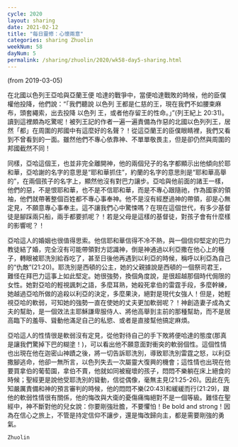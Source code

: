 ```yaml
---
cycle: 2020
layout: sharing
date: 2021-02-12
title: "每日靈修：心懷兩意"
categories: sharing Zhuolin
weekNum: 58
dayNum: 5
permalink: /sharing/zhuolin/2020/wk58-day5-sharing.html
---
```

(from 2019-03-05)

在北國以色列王亞哈與亞蘭王便 哈達的戰爭中，當便哈達戰敗的時候，他的臣僕權他投降，他們說：“「我們聽說 以色列 王都是仁慈的王，現在我們不如腰束麻布，頭套繩索，出去投降 以色列 王，或者他存留王的性命。」”(列王紀上 20:31)。讀到這裡頗為吃驚呢！被列王記的作者一遍一遍責備為作惡的北國以色列列王，居然「都」在周圍的邦國中有這麼好的名聲？！從這亞蘭王的臣僕眼睛裡，我們又看到不曾看到的一面。雖然他們不專心依靠神、不單單敬畏主，但是卻仍然與周圍的邦國截然不同！

同樣，亞哈這個王，也並非完全離開神，他的兩個兒子的名字都顯示出他傾向於耶和華，亞哈謝的名字的意思是“耶和華抓住”，約蘭的名字的意思則是“耶和華高舉的”，在兩個孩子的名字上，顯然他沒有對巴力讓步。亞哈與他前面的諸王一樣，他們的惡，不是恨耶和華，也不是不信耶和華，而是不專心跟隨祂，作為國家的領袖，他們就帶著整個百姓都不專心事奉神。他不是沒有經歷過神的帶領，卻是心無定見，不願意專心事奉主。這不讓我們心中驚悚嗎？在現在這個世代，有多少基督徒是腳踩兩只船，兩手都要抓呢？！若是父母是這樣的基督徒，對孩子會有什麼樣的影響呢？！  

亞哈這人的婚姻也很值得思索。他信耶和華信得不冷不熱，與一個信仰堅定的巴力教徒結了婚，完全沒有可能帶領對方認識神，倒是神通過以利亞撒在他心上的種子，轉眼被耶洗別給吞吃了，甚至日後他再遇到以利亞的時候，稱呼以利亞為自己的“仇敵”(21:20)。耶洗別是西頓的公主，她的父親據說是西頓的一個祭司君王，難怪在拜巴力這事上如此堅定。她很強勢，換個角度說，是很超越那個時代侷限的女性。她對亞哈的輕視諷刺之語，多麼耳熟，她殺死拿伯的雷霆手段，多麼幹練，她越過亞哈所做的追殺以利亞的決定，多麼果決，絕對是現代女強人！但是，她輕視亞哈的軟弱，可知她的強勢一直在使她的丈夫更加軟弱呢？！神創造妻子成為丈夫的幫助，是一個效法主耶穌謙卑服侍人、將他高舉到主前的那種幫助，而不是居高臨下的羞辱、聳動他滿足自己的私慾、或者是直接幫他搞定麻煩。  

亞哈這人的性情很是軟弱沒有定見，從他對待自己的手下敗將便哈達的態度(那真是讓我們驚掉下巴的糊塗！)，可以看出他不願意面對衝突的軟弱個性。這個性情也出現在他在迦密山神蹟之後，將一切告訴耶洗別，導致耶洗別雷霆之怒，以利亞撒腳逃命，他卻一無所言，以色列失去一次屬靈大復興的機會；這性情也出現在他要買拿伯的葡萄園，拿伯不賣，他就如同被寵壞的孩子，悶悶不樂躺在床上絕食的時候；聖經更是說他受耶洗別的聳動，信從偶像，毫無主見(21:25-26)。因此在先知嚴厲責備和神的預言審判的時候，他的悶悶不樂(20:43)和緩緩而行(21:29)，跟他的軟弱性情很有關係，他的悔改與大衛的憂傷痛悔絕對不是一個等級。難怪在聖經中，神不斷對他的兒女說：你要剛強壯膽，不要懼怕！Be bold and strong！因為在信心之旅上，不管是持定信仰不讓步，還是悔改歸向主，都是需要剛強的勇氣。  

`Zhuolin`  
